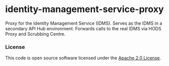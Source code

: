 
# identity-management-service-proxy

Proxy for the Identity Management Service (IDMS). Serves as the IDMS in a 
secondary API Hub environment. Forwards calls to the real IDMS via HODS Proxy
and Scrubbing Centre.

### License

This code is open source software licensed under the [Apache 2.0 License]("http://www.apache.org/licenses/LICENSE-2.0.html").

